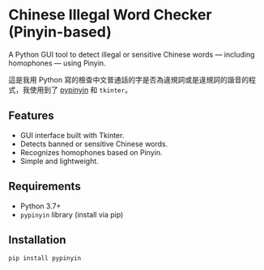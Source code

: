 # Chinese Illegal Word Checker (Pinyin-based)

A Python GUI tool to detect illegal or sensitive Chinese words — including homophones — using Pinyin.

這是我用 Python 寫的檢查中文普通話的字是否為違規詞或是違規詞的諧音的程式，我使用到了 [pypinyin](https://github.com/mozillazg/python-pinyin) 和 `tkinter`。

## Features

- GUI interface built with Tkinter.
- Detects banned or sensitive Chinese words.
- Recognizes homophones based on Pinyin.
- Simple and lightweight.

## Requirements

- Python 3.7+
- `pypinyin` library (install via pip)

## Installation

```bash
pip install pypinyin
